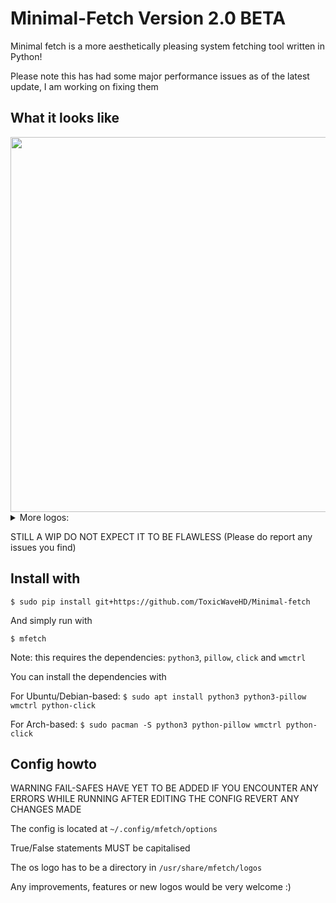 # Minimal-Fetch Version 2.0 BETA

Minimal fetch is a more aesthetically pleasing system fetching tool written in Python!

Please note this has had some major performance issues as of the latest update, I am working on fixing them

## What it looks like
<img src="https://github.com/ToxicWaveHD/Minimal-Fetch/blob/main/prev/2024-05-09_11-01.png" align="center" width="600px"/>
 
<details>
  <summary>More logos: </summary>

  <img src="https://github.com/ToxicWaveHD/Minimal-Fetch/blob/main/prev/2024-04-30_21-08_1.png" align="center" width="600px"/>
  <br></br>

  <img src="https://github.com/ToxicWaveHD/Minimal-Fetch/blob/main/prev/2024-04-30_21-09.png" align="center" width="600px"/>
  <br></br>

  <img src="https://github.com/ToxicWaveHD/Minimal-Fetch/blob/main/prev/2024-04-30_21-10.png" align="center" width="600px"/>
  <br></br>

  <img src="https://github.com/ToxicWaveHD/Minimal-Fetch/blob/main/prev/2024-04-30_21-10_1.png" align="center" width="600px"/>
  <br></br>

  <img src="https://github.com/ToxicWaveHD/Minimal-Fetch/blob/main/prev/2024-04-30_21-10_2.png" align="center" width="600px"/>
  <br></br>

  <img src="https://github.com/ToxicWaveHD/Minimal-Fetch/blob/main/prev/2024-04-30_21-11.png" align="center" width="600px"/>
  <br></br>

  <img src="https://github.com/ToxicWaveHD/Minimal-Fetch/blob/main/prev/2024-04-30_21-11_1.png" align="center" width="600px"/>
  <br></br>
</details>

STILL A WIP DO NOT EXPECT IT TO BE FLAWLESS  (Please do report any issues you find)

## Install with
```
$ sudo pip install git+https://github.com/ToxicWaveHD/Minimal-fetch
```
And simply run with
```
$ mfetch
```
Note: this requires the dependencies: `python3`, `pillow`, `click` and `wmctrl`

You can install the dependencies with

For Ubuntu/Debian-based: ```$ sudo apt install python3 python3-pillow wmctrl python-click```

For Arch-based: ```$ sudo pacman -S python3 python-pillow wmctrl python-click```


## Config howto
WARNING FAIL-SAFES HAVE YET TO BE ADDED IF YOU ENCOUNTER ANY ERRORS WHILE RUNNING AFTER EDITING THE CONFIG REVERT ANY CHANGES MADE

The config is located at ```~/.config/mfetch/options```

True/False statements MUST be capitalised

The os logo has to be a directory in ```/usr/share/mfetch/logos```

Any improvements, features or new logos would be very welcome :)
